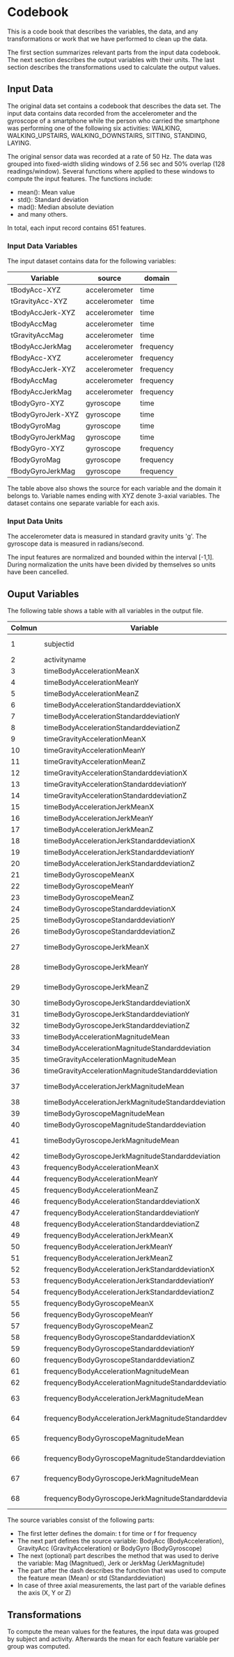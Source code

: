 # Codebook
This is a code book that describes the variables, the data, and any transformations or work that we have performed to clean up the data.

The first section summarizes relevant parts from the input data codebook. The next section describes the output variables with their units. The last section describes the transformations used to calculate the output values.

## Input Data
The original data set contains a codebook that describes the data set. The input data contains data recorded from the accelerometer and the gyroscope of a smartphone while the person who carried the smartphone was performing one of the following six activities: WALKING, WALKING_UPSTAIRS, WALKING_DOWNSTAIRS, SITTING, STANDING, LAYING.

The original sensor data was recorded at a rate of 50 Hz. The data was grouped into fixed-width sliding windows of 2.56 sec and 50% overlap (128 readings/window). Several functions where applied to these windows to compute the input features. The functions include:

* mean(): Mean value
* std(): Standard deviation
* mad(): Median absolute deviation
* and many others.

In total, each input record contains 651 features.

### Input Data Variables

The input dataset contains data for the following variables:

|Variable|	source|	domain|
|--------|--------|-------|
|tBodyAcc-XYZ|accelerometer|time|
|tGravityAcc-XYZ|accelerometer|time|
|tBodyAccJerk-XYZ|	accelerometer|	time|
|tBodyAccMag|	accelerometer|	time|
|tGravityAccMag|	accelerometer|	time|
|tBodyAccJerkMag|	accelerometer|	frequency|
|fBodyAcc-XYZ|	accelerometer| frequency|
|fBodyAccJerk-XYZ|	accelerometer|	frequency|
|fBodyAccMag|	accelerometer|	frequency|
|fBodyAccJerkMag|	accelerometer|	frequency|
|tBodyGyro-XYZ|	gyroscope|	time|
|tBodyGyroJerk-XYZ|	gyroscope|	time|
|tBodyGyroMag|	gyroscope|	time|
|tBodyGyroJerkMag|	gyroscope|	time|
|fBodyGyro-XYZ|	gyroscope|	frequency|
|fBodyGyroMag|	gyroscope|	frequency|
|fBodyGyroJerkMag|	gyroscope|	frequency|

The table above also shows the source for each variable and the domain it belongs to. Variable names ending with XYZ denote 3-axial variables. The dataset contains one separate variable for each axis.

### Input Data Units

The accelerometer data is measured in standard gravity units 'g'. The gyroscope data is measured in radians/second.

The input features are normalized and bounded within the interval [-1,1]. During normalization the units have been divided by themselves so units have been cancelled.

## Ouput Variables

The following table shows a table with all variables in the output file. 

|Colmun|	Variable|	source variable|
|------|----------|----------------|
|1|	subjectid|	subject id from subjects file|
|2|	activityname|	activity id from labels file|
|3|	timeBodyAccelerationMeanX|	tBodyAcc-mean()-X|
|4|	timeBodyAccelerationMeanY|	tBodyAcc-mean()-Y|
|5|	timeBodyAccelerationMeanZ|	tBodyAcc-mean()-Z|
|6|	timeBodyAccelerationStandarddeviationX|	tBodyAcc-std()-X|
|7|	timeBodyAccelerationStandarddeviationY|	tBodyAcc-std()-Y|
|8|	timeBodyAccelerationStandarddeviationZ|	tBodyAcc-std()-Z|
|9|	timeGravityAccelerationMeanX|	tGravityAcc-mean()-X|
|10|	timeGravityAccelerationMeanY|	tGravityAcc-mean()-Y|
|11|	timeGravityAccelerationMeanZ|	tGravityAcc-mean()-Z|
|12|	timeGravityAccelerationStandarddeviationX|	tGravityAcc-std()-X|
|13|	timeGravityAccelerationStandarddeviationY| tGravityAcc-std()-Y|
|14|	timeGravityAccelerationStandarddeviationZ|	tGravityAcc-std()-Z|
|15|	timeBodyAccelerationJerkMeanX|	tBodyAccJerk-mean()-X|
|16|	timeBodyAccelerationJerkMeanY|	tBodyAccJerk-mean()-Y|
|17|	timeBodyAccelerationJerkMeanZ|	tBodyAccJerk-mean()-Z|
|18|	timeBodyAccelerationJerkStandarddeviationX|	tBodyAccJerk-std()-X|
|19|	timeBodyAccelerationJerkStandarddeviationY|	tBodyAccJerk-std()-Y|
|20|	timeBodyAccelerationJerkStandarddeviationZ|	tBodyAccJerk-std()-Z|
|21|	timeBodyGyroscopeMeanX|	tBodyGyro-mean()-X|
|22|	timeBodyGyroscopeMeanY|	tBodyGyro-mean()-Y|
|23|	timeBodyGyroscopeMeanZ|	tBodyGyro-mean()-Z|
|24|	timeBodyGyroscopeStandarddeviationX|	tBodyGyro-std()-X|
|25|	timeBodyGyroscopeStandarddeviationY|tBodyGyro-std()-Y|
|26|	timeBodyGyroscopeStandarddeviationZ|	tBodyGyro-std()-Z|
|27|	timeBodyGyroscopeJerkMeanX|	tBodyGyroJerk-mean()-X|
|28|	timeBodyGyroscopeJerkMeanY|	tBodyGyroJerk-mean()-Y|
|29|	timeBodyGyroscopeJerkMeanZ|	tBodyGyroJerk-mean()-Z|
|30|	timeBodyGyroscopeJerkStandarddeviationX|	tBodyGyroJerk-std()-X|
|31|	timeBodyGyroscopeJerkStandarddeviationY|tBodyGyroJerk-std()-Y|
|32|	timeBodyGyroscopeJerkStandarddeviationZ|	tBodyGyroJerk-std()-Z|
|33|	timeBodyAccelerationMagnitudeMean|	tBodyAccMag-mean()|
|34|	timeBodyAccelerationMagnitudeStandarddeviation|	tBodyAccMag-std()|
|35|	timeGravityAccelerationMagnitudeMean|	tGravityAccMag-mean()|
|36|	timeGravityAccelerationMagnitudeStandarddeviation|	tGravityAccMag-std()|
|37|	timeBodyAccelerationJerkMagnitudeMean|	tBodyAccJerkMag-mean()|
|38|	timeBodyAccelerationJerkMagnitudeStandarddeviation|	tBodyAccJerkMag-std()|
|39|	timeBodyGyroscopeMagnitudeMean|	tBodyGyroMag-mean()|
|40|	timeBodyGyroscopeMagnitudeStandarddeviation|	tBodyGyroMag-std()|
|41|	timeBodyGyroscopeJerkMagnitudeMean|	tBodyGyroJerkMag-mean()|
|42|	timeBodyGyroscopeJerkMagnitudeStandarddeviation|	tBodyGyroJerkMag-std()|
|43|	frequencyBodyAccelerationMeanX|	fBodyAcc-mean()-X|
|44|	frequencyBodyAccelerationMeanY|	fBodyAcc-mean()-Y|
|45|	frequencyBodyAccelerationMeanZ|	fBodyAcc-mean()-Z|
|46|	frequencyBodyAccelerationStandarddeviationX|	fBodyAcc-std()-X|
|47|	frequencyBodyAccelerationStandarddeviationY| fBodyAcc-std()-Y|
|48|	frequencyBodyAccelerationStandarddeviationZ|	fBodyAcc-std()-Z|
|49|	frequencyBodyAccelerationJerkMeanX|	fBodyAccJerk-mean()-X|
|50|	frequencyBodyAccelerationJerkMeanY|	fBodyAccJerk-mean()-Y|
|51|	frequencyBodyAccelerationJerkMeanZ|	fBodyAccJerk-mean()-Z|
|52|	frequencyBodyAccelerationJerkStandarddeviationX|	fBodyAccJerk-std()-X|
|53|  frequencyBodyAccelerationJerkStandarddeviationY|	fBodyAccJerk-std()-Y|
|54|	frequencyBodyAccelerationJerkStandarddeviationZ|	fBodyAccJerk-std()-Z|
|55|	frequencyBodyGyroscopeMeanX	|fBodyGyro-mean()-X|
|56|	frequencyBodyGyroscopeMeanY	|fBodyGyro-mean()-Y|
|57|	frequencyBodyGyroscopeMeanZ	|fBodyGyro-mean()-Z|
|58|	frequencyBodyGyroscopeStandarddeviationX|	fBodyGyro-std()-X|
|59|	frequencyBodyGyroscopeStandarddeviationY|	fBodyGyro-std()-Y|
|60|	frequencyBodyGyroscopeStandarddeviationZ|	fBodyGyro-std()-Z|
|61|	frequencyBodyAccelerationMagnitudeMean|	fBodyAccMag-mean()|
|62|	frequencyBodyAccelerationMagnitudeStandarddeviation|	fBodyAccMag-std()|
|63|	frequencyBodyAccelerationJerkMagnitudeMean|	fBodyBodyAccJerkMag-mean()|
|64|	frequencyBodyAccelerationJerkMagnitudeStandarddeviation|	fBodyBodyAccJerkMag-std()|
|65|	frequencyBodyGyroscopeMagnitudeMean|	fBodyBodyGyroMag-mean()|
|66|	frequencyBodyGyroscopeMagnitudeStandarddeviation|	fBodyBodyGyroMag-std()|
|67|	frequencyBodyGyroscopeJerkMagnitudeMean|	fBodyBodyGyroJerkMag-mean()|
|68|	frequencyBodyGyroscopeJerkMagnitudeStandarddeviation|	fBodyBodyGyroJerkMag-std()|

The source variables consist of the following parts:

* The first letter defines the domain: t for time or f for frequency
* The next part defines the source variable: BodyAcc (BodyAcceleration), GravityAcc (GravityAcceleration) or BodyGyro (BodyGyroscope)
* The next (optional) part describes the method that was used to derive the variable: Mag (Magnitued), Jerk or JerkMag (JerkMagnitude)
* The part after the dash describes the function that was used to compute the feature mean (Mean) or std (Standarddeviation)
* In case of three axial measurements, the last part of the variable defines the axis (X, Y or Z)


## Transformations
To compute the mean values for the features, the input data was grouped by subject and activity. Afterwards the mean for each feature variable per group was computed.
